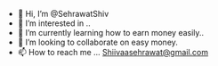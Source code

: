 - 👋 Hi, I’m @SehrawatShiv
- 👀 I’m interested in ..
- 🌱 I’m currently learning how to earn money easily..
- 💞️ I’m looking to collaborate on easy money.
- 📫 How to reach me ...
Shiivaasehrawat@gmail.com
<!---
SehrawatShiv/SehrawatShiv is a ✨ special ✨ repository because its `README.md` (this file) appears on your GitHub profile.
You can click the Preview link to take a look at your changes.
--->
